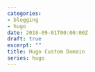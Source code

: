 ```yaml
---
categories:
- blogging
- hugo
date: 2018-09-01T00:00:00Z
draft: true
excerpt: ""
title: Hugo Custom Domain
series: hugo
---
```

